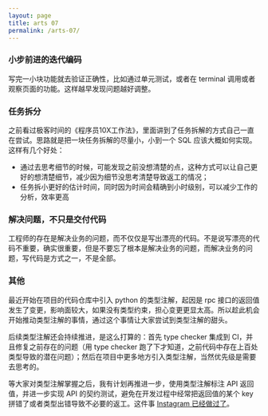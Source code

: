 ```yaml
---
layout: page
title: arts 07 
permalink: /arts-07/
---
```


### 小步前进的迭代编码

写完一小块功能就去验证正确性，比如通过单元测试，或者在 terminal 调用或者观察页面的功能。这样越早发现问题越好调整。

### 任务拆分

之前看过极客时间的《程序员10X工作法》，里面讲到了任务拆解的方式自己一直在尝试。思路就是把一块任务拆解的尽量小，小到一个 SQL 应该大概如何实现。这样有几个好处：
- 通过去思考细节的时候，可能发现之前没想清楚的点，这种方式可以让自己更好的想清楚细节，减少因为细节没思考清楚导致返工的情况；
- 任务拆小更好的估计时间，同时因为时间会精确到小时级别，可以减少工作的分析，效率更高

### 解决问题，不只是交付代码

工程师的存在是解决业务的问题，而不仅仅是写出漂亮的代码。不是说写漂亮的代码不重要，确实很重要，但是不要忘了根本是解决业务的问题，而解决业务的问题，写代码是方式之一，不是全部。

### 其他

最近开始在项目的代码仓库中引入 python 的类型注解，起因是 rpc 接口的返回值发生了变更，影响面较大，如果没有类型约束，担心变更更显太高。所以趁此机会开始推动类型注解的事情，通过这个事情让大家尝试到类型注解的甜头。

后续类型注解还会持续推进，是这么打算的：首先 type checker 集成到 CI，并且修复之前存在的问题（用 type checker 跑了下才知道，之前代码中存在上百处类型导致的潜在问题）；然后在项目中更多地方引入类型注解，当然优先级是需要去思考的。

等大家对类型注解掌握之后，我有计划再推进一步，使用类型注解标注 API 返回值，并进一步实现 API 的契约测试，避免在开发过程中经常把返回值的某个 key 拼错了或者类型出错导致不必要的返工。这件事 [Instagram 已经做过了](https://instagram-engineering.com/types-for-python-http-apis-an-instagram-story-d3c3a207fdb7)。